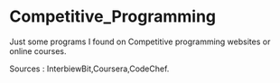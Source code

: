 # Competitive_Programming
Just some programs I found on Competitive programming websites or online courses.

Sources : InterbiewBit,Coursera,CodeChef. 
